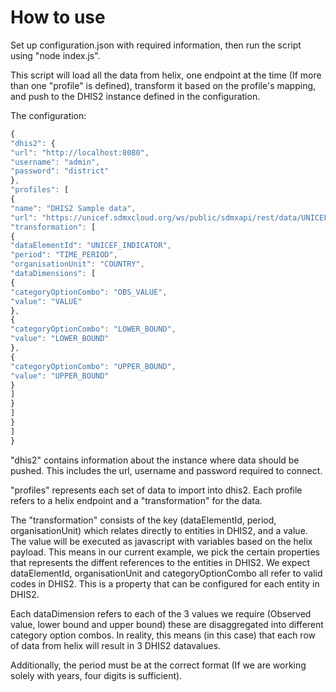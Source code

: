 # How to use

Set up configuration.json with required information, then run the script using "node index.js".

This script will load all the data from helix, one endpoint at the time (If more than one "profile" is defined),
transform it based on the profile's mapping, and push to the DHIS2 instance defined in the configuration.

The configuration:

```js
{
"dhis2": {
"url": "http://localhost:8080",
"username": "admin",
"password": "district"
},
"profiles": [
{
"name": "DHIS2 Sample data",
"url": "https://unicef.sdmxcloud.org/ws/public/sdmxapi/rest/data/UNICEF_TEST,DHIS_SAMPLE_DATASET,1.0/all?format=sdmx-json&includeHistory=true&includeMetadata=true&dimensionAtObservation=AllDimensions&includeAllAnnotations=true",
"transformation": [
{
"dataElementId": "UNICEF_INDICATOR",
"period": "TIME_PERIOD",
"organisationUnit": "COUNTRY",
"dataDimensions": [
{
"categoryOptionCombo": "OBS_VALUE",
"value": "VALUE"
},
{
"categoryOptionCombo": "LOWER_BOUND",
"value": "LOWER_BOUND"
},
{
"categoryOptionCombo": "UPPER_BOUND",
"value": "UPPER_BOUND"
}
]
}
]
}
]
}
```

"dhis2" contains information about the instance where data should be pushed. This includes the url, username and password required to connect.

"profiles" represents each set of data to import into dhis2. Each profile refers to a helix endpoint and a "transformation" for the data.

The "transformation" consists of the key (dataElementId, period, organisationUnit) which relates directly to entities in DHIS2, and a value.
The value will be executed as javascript with variables based on the helix payload. This means in our current example, we pick the
certain properties that represents the diffent references to the entities in DHIS2. We expect dataElementId, organisationUnit and categoryOptionCombo all
refer to valid codes in DHIS2. This is a property that can be configured for each entity in DHIS2.

Each dataDimension refers to each of the 3 values we require (Observed value, lower bound and upper bound) these are disaggregated into different category option combos.
In reality, this means (in this case) that each row of data from helix will result in 3 DHIS2 datavalues.

Additionally, the period must be at the correct format (If we are working solely with years, four digits is sufficient).
